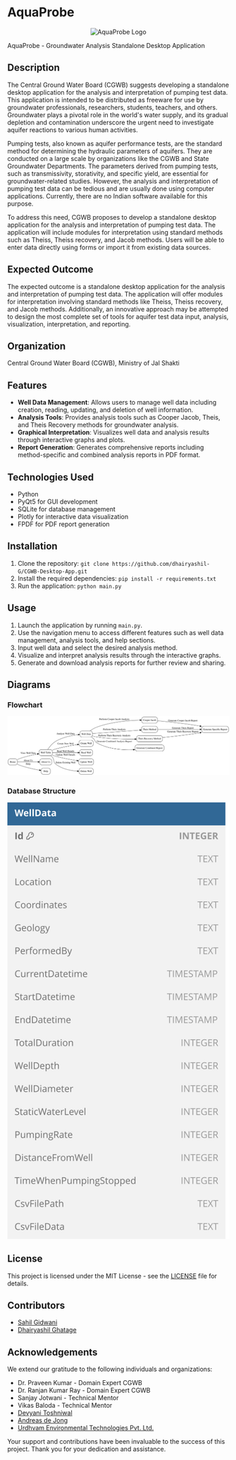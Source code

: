 # AquaProbe

<p align="center">
  <img src="docs/icon.ico" alt="AquaProbe Logo" width="100">
</p>

AquaProbe - Groundwater Analysis Standalone Desktop Application

## Description

The Central Ground Water Board (CGWB) suggests developing a standalone desktop application for the analysis and interpretation of pumping test data. This application is intended to be distributed as freeware for use by groundwater professionals, researchers, students, teachers, and others. Groundwater plays a pivotal role in the world's water supply, and its gradual depletion and contamination underscore the urgent need to investigate aquifer reactions to various human activities.

Pumping tests, also known as aquifer performance tests, are the standard method for determining the hydraulic parameters of aquifers. They are conducted on a large scale by organizations like the CGWB and State Groundwater Departments. The parameters derived from pumping tests, such as transmissivity, storativity, and specific yield, are essential for groundwater-related studies. However, the analysis and interpretation of pumping test data can be tedious and are usually done using computer applications. Currently, there are no Indian software available for this purpose.

To address this need, CGWB proposes to develop a standalone desktop application for the analysis and interpretation of pumping test data. The application will include modules for interpretation using standard methods such as Theiss, Theiss recovery, and Jacob methods. Users will be able to enter data directly using forms or import it from existing data sources.

## Expected Outcome

The expected outcome is a standalone desktop application for the analysis and interpretation of pumping test data. The application will offer modules for interpretation involving standard methods like Theiss, Theiss recovery, and Jacob methods. Additionally, an innovative approach may be attempted to design the most complete set of tools for aquifer test data input, analysis, visualization, interpretation, and reporting.

## Organization

Central Ground Water Board (CGWB), Ministry of Jal Shakti

## Features

- **Well Data Management**: Allows users to manage well data including creation, reading, updating, and deletion of well information.
- **Analysis Tools**: Provides analysis tools such as Cooper Jacob, Theis, and Theis Recovery methods for groundwater analysis.
- **Graphical Interpretation**: Visualizes well data and analysis results through interactive graphs and plots.
- **Report Generation**: Generates comprehensive reports including method-specific and combined analysis reports in PDF format.

## Technologies Used

- Python
- PyQt5 for GUI development
- SQLite for database management
- Plotly for interactive data visualization
- FPDF for PDF report generation

## Installation

1. Clone the repository: `git clone https://github.com/dhairyashil-G/CGWB-Desktop-App.git`
2. Install the required dependencies: `pip install -r requirements.txt`
3. Run the application: `python main.py`

## Usage

1. Launch the application by running `main.py`.
2. Use the navigation menu to access different features such as well data management, analysis tools, and help sections.
3. Input well data and select the desired analysis method.
4. Visualize and interpret analysis results through the interactive graphs.
5. Generate and download analysis reports for further review and sharing.

## Diagrams

### Flowchart

<p align="center">
  <img src="docs/flowchart.svg" alt="Flowchart">
</p>

### Database Structure

<p align="center">
  <img src="docs/database.svg" alt="Database Structure">
</p>

## License

This project is licensed under the MIT License - see the [LICENSE](LICENSE) file for details.

## Contributors

- [Sahil Gidwani](https://github.com/sahil-gidwani)
- [Dhairyashil Ghatage](https://github.com/dhairyashil-G)

## Acknowledgements

We extend our gratitude to the following individuals and organizations:

- Dr. Praveen Kumar - Domain Expert CGWB
- Dr. Ranjan Kumar Ray - Domain Expert CGWB
- Sanjay Jotwani - Technical Mentor
- Vikas Baloda - Technical Mentor
- [Devyani Toshniwal](https://github.com/Devyanit09)
- [Andreas de Jong](https://www.youtube.com/@GeosearchInternational)
- [Urdhvam Environmental Technologies Pvt. Ltd.](https://www.linkedin.com/company/urdhvam-environmental-technologies-pvt-ltd/)

Your support and contributions have been invaluable to the success of this project. Thank you for your dedication and assistance.
